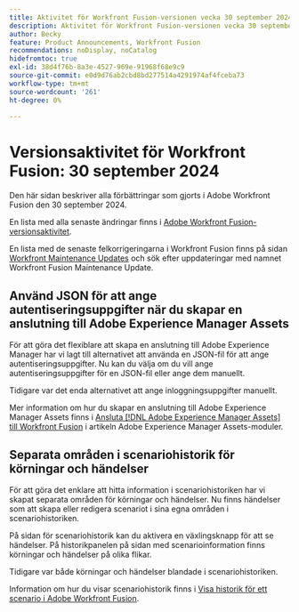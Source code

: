 ```yaml
---
title: Aktivitet för Workfront Fusion-versionen vecka 30 september 2024
description: Aktivitet för Workfront Fusion-versionen vecka 30 september 2024
author: Becky
feature: Product Announcements, Workfront Fusion
recommendations: noDisplay, noCatalog
hidefromtoc: true
exl-id: 38d4f76b-8a3e-4527-969e-91968f68e9c9
source-git-commit: e0d9d76ab2cbd8bd277514a4291974af4fceba73
workflow-type: tm+mt
source-wordcount: '261'
ht-degree: 0%

---
```


# Versionsaktivitet för Workfront Fusion: 30 september 2024

Den här sidan beskriver alla förbättringar som gjorts i Adobe Workfront Fusion den 30 september 2024.

En lista med alla senaste ändringar finns i [Adobe Workfront Fusion-versionsaktivitet](/help/workfront-fusion/fusion-product-releases/fusion-release-activity.md).

En lista med de senaste felkorrigeringarna i Workfront Fusion finns på sidan [Workfront Maintenance Updates](https://experienceleague.adobe.com/docs/workfront-known-issues/releases/current-updates.html?lang=sv-SE) och sök efter uppdateringar med namnet Workfront Fusion Maintenance Update.

## Använd JSON för att ange autentiseringsuppgifter när du skapar en anslutning till Adobe Experience Manager Assets

För att göra det flexiblare att skapa en anslutning till Adobe Experience Manager har vi lagt till alternativet att använda en JSON-fil för att ange autentiseringsuppgifter. Nu kan du välja om du vill ange autentiseringsuppgifter för en JSON-fil eller ange dem manuellt.

Tidigare var det enda alternativet att ange inloggningsuppgifter manuellt.

Mer information om hur du skapar en anslutning till Adobe Experience Manager Assets finns i [Ansluta [!DNL Adobe Experience Manager Assets] till Workfront Fusion](/help/workfront-fusion/references/apps-and-modules/adobe-connectors/aem-assets-modules.md#connect-adobe-experience-manager-assets-to-workfront-fusion) i artikeln Adobe Experience Manager Assets-moduler.

## Separata områden i scenariohistorik för körningar och händelser

För att göra det enklare att hitta information i scenariohistoriken har vi skapat separata områden för körningar och händelser. Nu finns händelser som att skapa eller redigera scenariot i sina egna områden i scenariohistoriken.

På sidan för scenariohistorik kan du aktivera en växlingsknapp för att se händelser. På historikpanelen på sidan med scenarioinformation finns körningar och händelser på olika flikar.

Tidigare var både körningar och händelser blandade i scenariohistoriken.

Information om hur du visar scenariohistorik finns i [Visa historik för ett scenario i Adobe Workfront Fusion](/help/workfront-fusion/manage-scenarios/view-scenario-execution-history.md).
